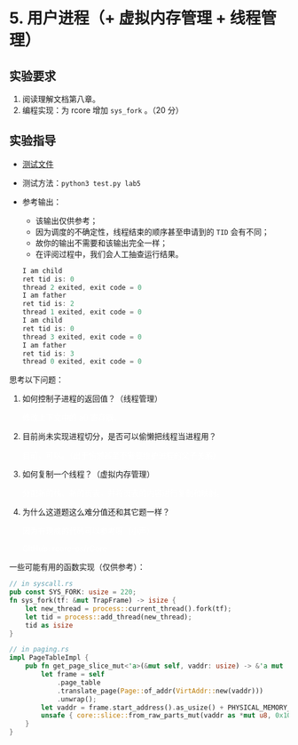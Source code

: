 # 5. 用户进程（+ 虚拟内存管理 + 线程管理）

## 实验要求

1. 阅读理解文档第八章。
2. 编程实现：为 rcore 增加 `sys_fork` 。（20 分）

## 实验指导

- [测试文件](https://github.com/rcore-os/rCore_tutorial/blob/master/test/usr/fork_test.rs)

- 测试方法：`python3 test.py lab5`

- 参考输出：
  
  - 该输出仅供参考；
  - 因为调度的不确定性，线程结束的顺序甚至申请到的 `TID` 会有不同；
  - 故你的输出不需要和该输出完全一样；
  - 在评阅过程中，我们会人工抽查运行结果。
  
  ```rust
  I am child
  ret tid is: 0
  thread 2 exited, exit code = 0
  I am father
  ret tid is: 2
  thread 1 exited, exit code = 0
  I am child
  ret tid is: 0
  thread 3 exited, exit code = 0
  I am father
  ret tid is: 3
  thread 0 exited, exit code = 0
  ```

思考以下问题：

1. 如何控制子进程的返回值？（线程管理）
   
   <p><font color="white">修改上下文中的 a0 寄存器。</font></p>
2. 目前尚未实现进程切分，是否可以偷懒把线程当进程用？
   
   <p><font color="white">目前，可以。（出于偷懒甚至不需要维护进程的父子关系）</font></p>
3. 如何复制一个线程？（虚拟内存管理）
   
   <p><font color="white">分配新的栈、新的页表，并将页表的内容进行复制和映射。</font></p>
4. 为什么这道题这么难分值还和其它题一样？
   <p><font color="white">因为有现成的代码可以参考呀（小声）</font></p>
   <p><font color="white">GitHub: rcore-os/rCore</font></p>

一些可能有用的函数实现（仅供参考）：

```rust
// in syscall.rs
pub const SYS_FORK: usize = 220;
fn sys_fork(tf: &mut TrapFrame) -> isize {
    let new_thread = process::current_thread().fork(tf);
    let tid = process::add_thread(new_thread);
    tid as isize
}

// in paging.rs
impl PageTableImpl {
    pub fn get_page_slice_mut<'a>(&mut self, vaddr: usize) -> &'a mut [u8] {
        let frame = self
            .page_table
            .translate_page(Page::of_addr(VirtAddr::new(vaddr)))
            .unwrap();
        let vaddr = frame.start_address().as_usize() + PHYSICAL_MEMORY_OFFSET;
        unsafe { core::slice::from_raw_parts_mut(vaddr as *mut u8, 0x1000) }
    }
}
```
